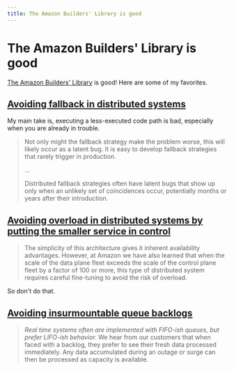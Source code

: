 ```yaml
---
title: The Amazon Builders' Library is good
---
```

# The Amazon Builders' Library is good

[The Amazon Builders' Library](https://aws.amazon.com/builders-library/) is good! Here are some of my favorites.


## [Avoiding fallback in distributed systems](https://aws.amazon.com/builders-library/avoiding-fallback-in-distributed-systems/)

My main take is, executing a less-executed code path is bad, especially when you are already in trouble.

> Not only might the fallback strategy make the problem worse, this will likely occur as a latent bug. It is easy to develop fallback strategies that rarely trigger in production.
>
> ...
>
> Distributed fallback strategies often have latent bugs that show up only when an unlikely set of coincidences occur, potentially months or years after their introduction.

## [Avoiding overload in distributed systems by putting the smaller service in control](https://aws.amazon.com/builders-library/avoiding-overload-in-distributed-systems-by-putting-the-smaller-service-in-control/)

> The simplicity of this architecture gives it inherent availability advantages. However, at Amazon we have also learned that when the scale of the data plane fleet exceeds the scale of the control plane fleet by a factor of 100 or more, this type of distributed system requires careful fine-tuning to avoid the risk of overload.

So don't do that.


## [Avoiding insurmountable queue backlogs](https://aws.amazon.com/builders-library/avoiding-insurmountable-queue-backlogs/)

> *Real time systems often are implemented with FIFO-ish queues, but prefer LIFO-ish behavior.* We hear from our customers that when faced with a backlog, they prefer to see their fresh data processed immediately. Any data accumulated during an outage or surge can then be processed as capacity is available.

